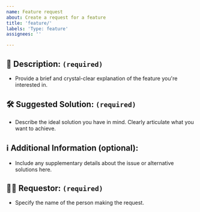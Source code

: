 ```yaml
---
name: Feature request
about: Create a request for a feature
title: 'feature/'
labels: 'Type: feature'
assignees: ''

---
```

## 📝 Description: `(required)`
- Provide a brief and crystal-clear explanation of the feature you're interested in.

## 🛠️ Suggested Solution: `(required)`
- Describe the ideal solution you have in mind. Clearly articulate what you want to achieve.

## ℹ️ Additional Information (optional):
- Include any supplementary details about the issue or alternative solutions here.

## 🙋‍♂️ Requestor: `(required)`
- Specify the name of the person making the request.
